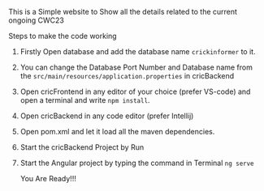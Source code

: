 This is a Simple website to Show all the details related to the current ongoing CWC23

Steps to make the code working 
1. Firstly Open database and add the database name `crickinformer` to it.
2. You can change the Database Port Number and Database name from the `src/main/resources/application.properties` in cricBackend
3. Open cricFrontend in any editor of your choice (prefer VS-code) and open a terminal and write `npm install`.
4. Open cricBackend in any code editor (prefer Intellij) 
5. Open pom.xml and let it load all the maven dependencies.
6. Start the cricBackend Project by Run 
7. Start the Angular project by typing the command in Terminal `ng serve`


   You Are Ready!!!
